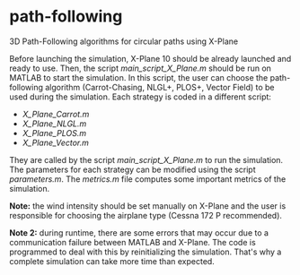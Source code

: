 # path-following
3D Path-Following algorithms for circular paths using X-Plane

Before launching the simulation, X-Plane 10 should be already launched and ready to use. Then, the script *main_script_X_Plane.m* should be run on MATLAB to start the simulation. In this script, the user can choose the path-following algorithm (Carrot-Chasing, NLGL+, PLOS+, Vector Field) to be used during the simulation. Each strategy is coded in a different script:

- *X_Plane_Carrot.m*
- *X_Plane_NLGL.m*
- *X_Plane_PLOS.m*
- *X_Plane_Vector.m*

They are called by the script *main_script_X_Plane.m* to run the simulation. The parameters for each strategy can be modified using the script *parameters.m*. The *metrics.m* file computes some important metrics of the simulation. 

**Note:** the wind intensity should be set manually on X-Plane and the user is responsible for choosing the airplane type (Cessna 172 P recommended).

**Note 2:** during runtime, there are some errors that may occur due to a communication failure between MATLAB and X-Plane. The code is programmed to deal with this by reinitializing the simulation. That's why a complete simulation can take more time than expected.
